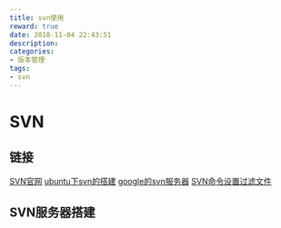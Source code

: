 ```yaml
---
title: svn使用
reward: true
date: 2018-11-04 22:43:51
description:
categories:
- 版本管理
tags:
- svn
---
```


# SVN

## 链接

[SVN官网](https://tortoisesvn.net/index.zh.html)
[ubuntu下svn的搭建](http://www.cnblogs.com/ximu/articles/2119136.html)
[google的svn服务器](https://blog.csdn.net/kky2010_110/article/details/4802564)
[SVN命令设置过滤文件](https://segmentfault.com/a/1190000007756678)

## SVN服务器搭建

